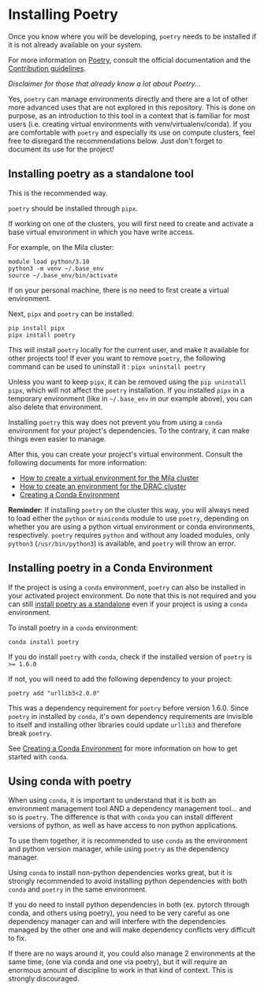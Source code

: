 # Installing Poetry

Once you know where you will be developing, `poetry` needs to be installed if it 
is not already available on your system.

For more information on [Poetry](https://python-poetry.org/docs/), 
consult the official documentation and the [Contribution guidelines](CONTRIBUTING.md).

*Disclaimer for those that already know a lot about Poetry...*

Yes, `poetry` can manage environments directly and there are a lot of other more advanced 
uses that are not explored in this repository. This is done on purpose, as an introduction 
to this tool in a context that is familiar for most users (i.e. creating virtual environments
with venv/virtualenv/conda). If you are comfortable with `poetry` and especially its use 
on compute clusters, feel free to disregard the recommendations below. Just don't forget 
to document its use for the project!

## Installing poetry as a standalone tool

This is the recommended way.

`poetry` should be installed through `pipx`. 

If working on one of the clusters, you will first need to create and activate a base 
virtual environment in which you have write access.

For example, on the Mila cluster:

```
module load python/3.10
python3 -m venv ~/.base_env
source ~/.base_env/bin/activate
```

If on your personal machine, there is no need to first create a virtual environment.

Next, `pipx` and `poetry` can be installed:

```
pip install pipx
pipx install poetry
```

This will install `poetry` locally for the current user, and make it 
available for other projects too! If ever you want to remove `poetry`, the following 
command can be used to uninstall it : `pipx uninstall poetry`

Unless you want to keep `pipx`, it can be removed using the `pip uninstall pipx`, 
which will not affect the `poetry` installation. If you installed `pipx` in a temporary
environment (like in `~/.base_env` in our example above), you can also delete that 
environment.

Installing `poetry` this way does not prevent you from using a `conda` environment for your 
project's dependencies. To the contrary, it can make things even easier to manage.

After this, you can create your project's virtual environment. Consult the following 
documents for more information:

* [How to create a virtual environment for the Mila cluster](docs/environment_creation_mila.md)
* [How to create an environment for the DRAC cluster](docs/environment_creation_drac.md)
* [Creating a Conda Environment](docs/conda_environment_creation.md)


**Reminder**: If installing `poetry` on the cluster this way, you will always need to 
load either the `python` or `miniconda` module to use `poetry`, depending on whether 
you are using a python virtual environment or conda environments, respectively. 
`poetry` requires `python` and without any loaded modules, only `python3` 
(`/usr/bin/python3`) is available, and `poetry` will throw an error.

## Installing poetry in a Conda Environment

If the project is using a `conda` environment, `poetry` can also be installed in your 
activated project environment. Do note that this is not required and you can still 
[install poetry as a standalone](#installing-poetry-as-a-standalone-tool) even if your 
project is using a `conda` environment.

To install poetry in a `conda` environment:
```
conda install poetry
```

If you do install `poetry` with `conda`, check if the installed version of `poetry` is `>= 1.6.0`

If not, you will need to add the following dependency to your project:

```
poetry add "urllib3<2.0.0"
```

This was a dependency requirement for `poetry` before version 1.6.0. Since `poetry` in installed
by `conda`, it's own dependency requirements are invisible to itself and installing other 
libraries could update `urllib3` and therefore break `poetry`.

See [Creating a Conda Environment](docs/conda_environment_creation.md) for more 
information on how to get started with `conda`.

## Using conda with poetry

When using `conda`, it is important to understand that it is both an environment management 
tool AND a dependency management tool... and so is `poetry`. The difference is that with `conda` 
you can install different versions of python, as well as have access to non 
python applications.

To use them together, it is recommended to use `conda` as the environment and python 
version manager, while using `poetry` as the dependency manager.

Using `conda` to install non-python dependencies works great, but it is strongly recommended 
to avoid installing python dependencies with both `conda` and `poetry` in the same environment.

If you do need to install python dependencies in both (ex. pytorch through conda, and 
others using poetry), you need to be very careful as one dependency manager can and will
interfere with the dependencies managed by the other one and will make dependency 
conflicts very difficult to fix.

If there are no ways around it, you could also manage 2 environments at the same time, 
(one via conda and one via poetry), but it will require an enormous amount of discipline 
to work in that kind of context. This is strongly discouraged. 
